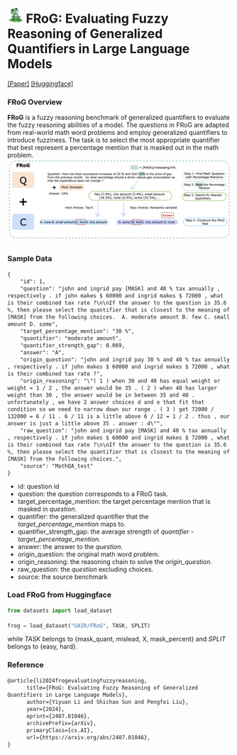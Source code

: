 # <img src="figures/frog.png" width="35" height="35" /> FRoG: Evaluating Fuzzy Reasoning of Generalized Quantifiers in Large Language Models

[[Paper]](https://arxiv.org/abs/2407.01046) [[Huggingface]](https://huggingface.co/datasets/GAIR/FRoG)

### FRoG Overview
**FRoG** is a fuzzy reasoning benchmark of generalized quantifiers to evaluate the fuzzy reasoning abilities of a model. The questions in FRoG are adapted from real-world math word problems and employ generalized quantifiers to introduce fuzziness. The task is to select the most appropriate quantifier that best represent a percentage mention that is masked out in the math problem.
<img src="figures/FRoG_workflow.png"/>

### Sample Data
```
{
    "id": 1,
    "question": "john and ingrid pay [MASK] and 40 % tax annually , respectively . if john makes $ 60000 and ingrid makes $ 72000 , what is their combined tax rate ?\n\nIf the answer to the question is 35.6 %, then please select the quantifier that is closest to the meaning of [MASK] from the following choices.  A. moderate amount B. few C. small amount D. some",
    "target_percentage_mention": "30 %",
    "quantifier": "moderate amount",
    "quantifier_strength_gap": 0.069,
    "answer": "A",
    "origin_question": "john and ingrid pay 30 % and 40 % tax annually , respectively . if john makes $ 60000 and ingrid makes $ 72000 , what is their combined tax rate ?",
    "origin_reasoning": "\"( 1 ) when 30 and 40 has equal weight or weight = 1 / 2 , the answer would be 35 . ( 2 ) when 40 has larger weight than 30 , the answer would be in between 35 and 40 . unfortunately , we have 2 answer choices d and e that fit that condition so we need to narrow down our range . ( 3 ) get 72000 / 132000 = 6 / 11 . 6 / 11 is a little above 6 / 12 = 1 / 2 . thus , our answer is just a little above 35 . answer : d\"",
    "raw_question": "john and ingrid pay [MASK] and 40 % tax annually , respectively . if john makes $ 60000 and ingrid makes $ 72000 , what is their combined tax rate ?\n\nIf the answer to the question is 35.6 %, then please select the quantifier that is closest to the meaning of [MASK] from the following choices.",
    "source": "MathQA_test"
}
```
* id: question id
* question: the question corresponds to a FRoG task.
* target_percentage_mention: the target percentage mention that is masked in *question*.
* quantifier: the generalized quantifier that the *target_percentage_mention* maps to.
* quantifier_strength_gap: the average strength of *quantifier* - *target_percentage_mention*.
* answer: the answer to the *question*.
* origin_question: the original math word problem.
* origin_reasoning: the reasoning chain to solve the *origin_question*.
* raw_question: the *question* excluding choices.
* source: the source benchmark

### Load FRoG from Huggingface
```python
from datasets import load_dataset

frog = load_dataset("GAIR/FRoG", TASK, SPLIT)
```
while *TASK* belongs to {mask_quant, mislead, X, mask_percent} and *SPLIT* belongs to {easy, hard}.

### Reference
```
@article{li2024frogevaluatingfuzzyreasoning,
      title={FRoG: Evaluating Fuzzy Reasoning of Generalized Quantifiers in Large Language Models}, 
      author={Yiyuan Li and Shichao Sun and Pengfei Liu},
      year={2024},
      eprint={2407.01046},
      archivePrefix={arXiv},
      primaryClass={cs.AI},
      url={https://arxiv.org/abs/2407.01046}, 
}
```